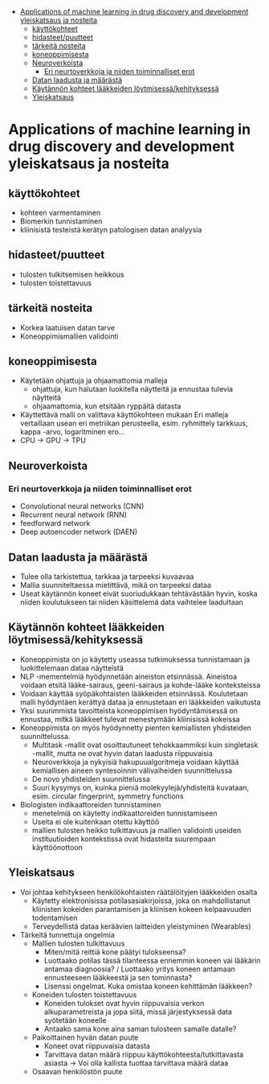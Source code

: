 - [Applications of machine learning in drug discovery and development yleiskatsaus ja nosteita](#applications-of-machine-learning-in-drug-discovery-and-development-yleiskatsaus-ja-nosteita)
  - [käyttökohteet](#käyttökohteet)
  - [hidasteet/puutteet](#hidasteetpuutteet)
  - [tärkeitä nosteita](#tärkeitä-nosteita)
  - [koneoppimisesta](#koneoppimisesta)
  - [Neuroverkoista](#neuroverkoista)
    - [Eri neurtoverkkoja ja niiden toiminnalliset erot](#eri-neurtoverkkoja-ja-niiden-toiminnalliset-erot)
  - [Datan laadusta ja määrästä](#datan-laadusta-ja-määrästä)
  - [Käytännön kohteet lääkkeiden löytmisessä/kehityksessä](#käytännön-kohteet-lääkkeiden-löytmisessäkehityksessä)
  - [Yleiskatsaus](#yleiskatsaus)

# Applications of machine learning in drug discovery and development yleiskatsaus ja nosteita

## käyttökohteet
*  kohteen varmentaminen
*  Biomerkin tunnistaminen
*  kliinisistä testeistä kerätyn patologisen datan analyysia

## hidasteet/puutteet
*  tulosten tulkitsemisen heikkous
*  tulosten toistettavuus

## tärkeitä nosteita
*  Korkea laatuisen datan tarve
*  Koneoppimismallien validointi

## koneoppimisesta

* Käytetään ohjattuja ja ohjaamattomia malleja
   *  ohjattuja, kun halutaan luokitella näytteitä ja ennustaa tulevia näytteitä
   *  ohjaamattomia, kun etsitään ryppäitä datasta
* Käyttettävä malli on valittava käyttökohteen mukaan
Eri malleja vertaillaan usean eri metriikan perusteella, esim. ryhmittely tarkkuus, kappa -arvo, logaritminen ero...
* CPU -> GPU -> TPU

## Neuroverkoista
### Eri neurtoverkkoja ja niiden toiminnalliset erot
*  Convolutional neural networks (CNN)
*  Recurrent neural network (RNN)
*  feedforward network
*  Deep autoencoder network (DAEN)

## Datan laadusta ja määrästä
*  Tulee olla tarkistettua, tarkkaa ja tarpeeksi kuvaavaa
*  Mallia suunniteltaessa mietittävä, mikä on tarpeeksi dataa
*  Useat käytännön koneet eivät suoriudukkaan tehtävästään hyvin, koska
niiden koulutukseen tai niiden käsittelemä data vaihtelee laadultaan

## Käytännön kohteet lääkkeiden löytmisessä/kehityksessä
*  Koneoppimista on jo käytetty useassa tutkimuksessa tunnistamaan ja luokittelemaan
dataa näytteistä
*  NLP -mementelmiä hyödynnetään aineiston etsinnässä. Aineistoa voidaan etsitä
lääke-sairaus, geeni-sairaus ja kohde-lääke konteksteissa
*  Voidaan käyttää syöpäkohtaisten lääkkeiden etsinnässä. Koulutetaan malli hyödyntäen
kerättyä dataa ja ennustetaan eri lääkkeiden vaikutusta
*  Yksi suurimmista tavoitteista koneoppimisen hyödyntämisessä on ennustaa, mitkä lääkkeet tulevat
menestymään kliinisissä kokeissa
*  Koneoppimista on myös hyödynnetty pienten kemiallisten yhdisteiden suunnittelussa.
   * Multitask -mallit ovat osoittautuneet tehokkaammiksi kuin singletask -mallit, mutta ne ovat hyvin datan laadusta riippuvaisia
   * Neuroverkkoja ja nykyisiä hakupuualgoritmeja voidaan käyttää kemiallisen aineen syntesoinnin välivaiheiden suunnittelussa
   * De novo yhdisteiden suunnittelussa
   * Suuri kysymys on, kuinka pieniä molekyylejä/yhdisteitä kuvataan, esim. circular fingerprint, symmetry functions
*  Biologisten indikaattoreiden tunnistaminen
   * menetelmiä on käytetty indikaattoreiden tunnistamiseen
   * Useita ei ole kuitenkaan otettu käyttöö
   * mallien tulosten heikko tulkittavuus ja mallien validointi useiden instituutioiden kontekstissa ovat hidasteita suurempaan käyttöönottoon

## Yleiskatsaus
* Voi johtaa kehitykseen henkilökohtaisten räätälöityjen lääkkeiden osalta
  * Käytetty elektronisissa potilasasiakirjoissa, joka on mahdollistanut kliinisten kokeiden parantamisen ja kliinisen kokeen kelpaavuuden todentamisen
  * Terveydellistä dataa keräävien laitteiden yleistyminen (Wearables)
* Tärkeitä tunnettuja ongelmia
  * Mallien tulosten tulkittavuus
    * Miten/mitä reittiä kone päätyi tulokseensa?
    * Luottaako potilas tässä tilanteessa ennemmin koneen vai lääkärin antamaa diagnoosia? / Luottaako yritys koneen antamaan ennusteeseen lääkkeestä ja sen tominnasta?
    * Lisenssi ongelmat. Kuka omistaa koneen kehittämän lääkkeen?
  * Koneiden tulosten toistettavuus
    * Koneiden tulokset ovat hyvin riippuvaisia verkon alkuparametreista ja jopa siitä, missä järjestyksessä data syötetään koneelle
    * Antaako sama kone aina saman tulosteen samalle datalle?
  * Paikoittainen hyvän datan puute
    * Koneet ovat riippuvaisia datasta
    * Tarvittava datan määrä riippuu käyttökohteesta/tutkittavasta asiasta -> Voi olla kallista tuottaa tarvittava määrä dataa
  * Osaavan henkilöstön puute